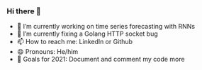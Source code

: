 ### Hi there 👋

- 🔭 I’m currently working on time series forecasting with RNNs
- 🐞 I’m currently fixing a Golang HTTP socket bug
- 📫 How to reach me: Linkedln or Github
- 😄 Pronouns: He/him
- 🎯 Goals for 2021: Document and comment my code more
